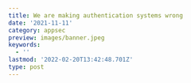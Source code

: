 ```yaml
---
title: We are making authentication systems wrong
date: '2021-11-11'
category: appsec
preview: images/banner.jpeg
keywords:
  - ''
lastmod: '2022-02-20T13:42:48.701Z'
type: post
---
```


